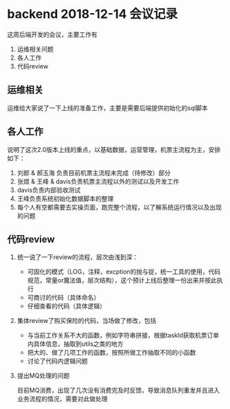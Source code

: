 # backend 2018-12-14 会议记录

这周后端开发的会议，主要工作有

1. 运维相关问题
2. 各人工作
3. 代码review

## 运维相关

运维给大家说了一下上线的准备工作，主要是需要后端提供初始化的sql脚本

## 各人工作

说明了这次2.0版本上线的重点，以基础数据，运营管理，机票主流程为主，安排如下：

1. 刘郎 & 郝玉海 负责目前机票主流程未完成（待修改）部分
2. 张煜 & 王峰 & davis负责机票主流程以外的测试以及开发工作
3. davis负责内部验收测试
4. 王峰负责系统初始化数据脚本的整理
5. 每个人有空都需要去实操页面，跑完整个流程，以了解系统运行情况以及出现的问题

## 代码review

1. 统一说了一下review的流程，层次由浅到深：

    - 可固化的模式（LOG，注释，excption的抛与捉，统一工具的使用，代码规范，常量or魔法值，层次结构），这个预计上线后整理一份出来并按此执行
    - 可商讨的代码（具体命名）
    - 仔细查看的代码（具体逻辑）

2. 集体review了购买保险的代码，当场做了修改，包括

    - 与当前工作关系不大的函数，例如字符串拼接，根据taskId获取机票订单内具体信息，抽取到utils之类的地方
    - 把大的、做了几项工作的函数，按照所做工作抽取不同的小函数
    - 讨论了代码内逻辑问题

3. 提出MQ处理的问题

    目前MQ消费，出现了几次没有消费完及时反馈，导致消息队列重发并且进入业务流程的情况，需要对此做处理